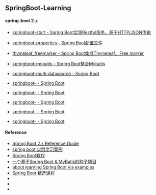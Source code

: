 ## SpringBoot-Learning

#### spring-boot 2.x
* [springboot-start - Spring Boot实现Restful服务，基于HTTP/JSON传输](https://github.com/ZzzLJ/SpringBoot-Learning/blob/master/springboot-start/RADEME.md)
* [springboot-properties - Spring Boot配置文件](https://github.com/ZzzLJ/SpringBoot-Learning/blob/master/springboot-properties/RADEME.md)
* [thymeleaf_freemarker - Spring Boot集成Thymeleaf、Free marker](https://github.com/ZzzLJ/SpringBoot-Learning/blob/master/thymeleaf_freemarker/RADEME.md)
* [springboot-mybatis - Spring Boot整合Mybatis](https://github.com/ZzzLJ/SpringBoot-Learning/blob/master/springboot-mybatis/RADEME.md)
* [springboot-multi-datasource - Spring Boot]()

* [springboot- - Spring Boot](https://github.com/ZzzLJ/SpringBoot-Learning/blob/master/springboot-/RADEME.md)
* [springboot- - Spring Boot](https://github.com/ZzzLJ/SpringBoot-Learning/blob/master/springboot-/RADEME.md)
* [springboot- - Spring Boot](https://github.com/ZzzLJ/SpringBoot-Learning/blob/master/springboot-/RADEME.md)
* [springboot- - Spring Boot](https://github.com/ZzzLJ/SpringBoot-Learning/blob/master/springboot-/RADEME.md)
* [springboot- - Spring Boot](https://github.com/ZzzLJ/SpringBoot-Learning/blob/master/springboot-/RADEME.md)

#### Reference
* [Spring Boot 2.x Reference Guide](https://docs.spring.io/spring-boot/docs/2.0.6.RELEASE/reference/htmlsingle/)
* [spring boot 实践学习案例](https://github.com/JeffLi1993/springboot-learning-example)
* [Spring Boot教程](https://github.com/dyc87112/SpringBoot-Learning)
* [一个基于Spring Boot & MyBatis的种子项目](https://github.com/lihengming/spring-boot-api-project-seed)
* [about learning Spring Boot via examples](https://github.com/ityouknow/spring-boot-examples)
* [Spring Boot 精选课程](https://github.com/ityouknow/spring-boot-leaning)
* []()
* []()
* []()
